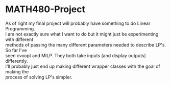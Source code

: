 MATH480-Project
===============
As of right my final project will probably have something to do Linear Programming.  
I am not exactly sure what I want to do but it might just be experimenting with different  
methods of passing the many different parameters needed to describe LP's. So far I've  
seen cvxopt and MILP. They both take inputs (and display outputs) differently.  
I'll probably just end up making different wrapper classes with the goal of making the  
process of solving LP's simpler.
